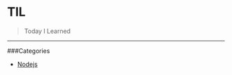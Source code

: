 TIL
===

> Today I Learned

---

###Categories

- [Nodejs](https://github.com/taewoojin/til#Nodejs)
